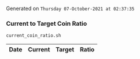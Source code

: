 Generated on `Thursday 07-October-2021 at 02:37:35`

### Current to Target Coin Ratio
`current_coin_ratio.sh`

Date|Current|Target|Ratio
---|---|---|---
